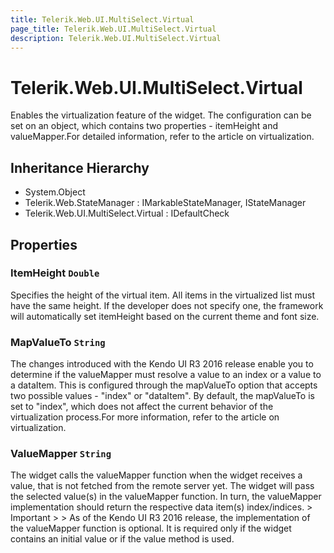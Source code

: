 ```yaml
---
title: Telerik.Web.UI.MultiSelect.Virtual
page_title: Telerik.Web.UI.MultiSelect.Virtual
description: Telerik.Web.UI.MultiSelect.Virtual
---
```


# Telerik.Web.UI.MultiSelect.Virtual

Enables the virtualization feature of the widget. The configuration can be set on an object, which contains two properties - itemHeight and valueMapper.For detailed information, refer to the article on virtualization.

## Inheritance Hierarchy

* System.Object
* Telerik.Web.StateManager : IMarkableStateManager, IStateManager
* Telerik.Web.UI.MultiSelect.Virtual : IDefaultCheck

## Properties

###  ItemHeight `Double`

Specifies the height of the virtual item. All items in the virtualized list must have the same height. If the developer does not specify one, the framework will automatically set itemHeight based on the current theme and font size.

###  MapValueTo `String`

The changes introduced with the Kendo UI R3 2016 release enable you to determine if the valueMapper must resolve a value to an index or a value to a dataItem. This is configured through the mapValueTo option that accepts two possible values - "index" or "dataItem". By default, the mapValueTo is set to "index", which does not affect the current behavior of the virtualization process.For more information, refer to the article on virtualization.

###  ValueMapper `String`

The widget calls the valueMapper function when the widget receives a value, that is not fetched from the remote server yet. The widget will pass the selected value(s) in the valueMapper function. In turn, the valueMapper implementation should return the respective data item(s) index/indices. > Important > > As of the Kendo UI R3 2016 release, the implementation of the valueMapper function is optional. It is required only if the widget contains an initial value or if the value method is used.

